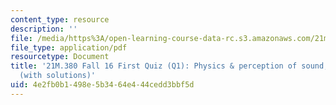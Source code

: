 ```yaml
---
content_type: resource
description: ''
file: /media/https%3A/open-learning-course-data-rc.s3.amazonaws.com/21m-380-music-and-technology-recording-techniques-and-audio-production-fall-2016/4e2fb0b1498e5b3464e444cedd3bbf5d_MIT21M_380F16_quiz_qz1_soln.pdf
file_type: application/pdf
resourcetype: Document
title: '21M.380 Fall 16 First Quiz (Q1): Physics & perception of sound, microphones
  (with solutions)'
uid: 4e2fb0b1-498e-5b34-64e4-44cedd3bbf5d
---
```

